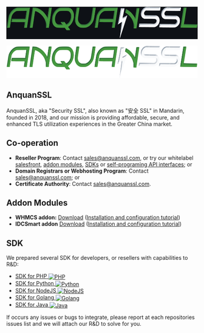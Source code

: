 [<p align="center"><img src="/profile/logo_dark.png" width="600" height="85"/></p>](https://www.anquanssl.com?__utm_from=github-org-profile#gh-dark-mode-only)
[<p align="center"><img src="/profile/logo_light.png" width="600" height="85"/></p>](https://www.anquanssl.com?__utm_from=github-org-profile#gh-light-mode-only)

## AnquanSSL

AnquanSSL, aka "Security SSL", also known as "安全 SSL" in Mandarin, founded in 2018, and our mission is providing affordable, secure, and enhanced TLS utilization experiences in the Greater China market.

## Co-operation

- **Reseller Program**: Contact [sales@anquanssl.com](mailto:sales@anquanssl.com?subject=Reseller%20application&body=Our%20website%20is%3A%20https%3A%2F%2F________________%20%0AMonthly%20volume%20_________certs.%3A%20%0ABrands%20of%20products%20demanded%3A______________%0A), or try our whitelabel [salesfront](https://www.anquanssl.com/dashboard/sales-front), [addon modules](#addon-modules), [SDKs](#sdk) or [self-programing API interfaces](https://www.anquanssl.com/dashboard/api-credentials); or
- **Domain Registrars or Webhosting Program**: Contact [sales@anquanssl.com](mailto:sales@anquanssl.com?subject=Domain%20registers%20application&body=Our%20website%20is%3A%20https%3A%2F%2F_____________%20%0AMonthly%20volume%20__________certs.%20%0ABrands%20of%20products%20demanded%3A%______________%0A); or
- **Certificate Authority**: Contact [sales@anquanssl.com](mailto:sales@anquanssl.com?subject=CA%20Co-operation&body=We%20are%20____________CA.%0AOur%20website%20is%3A%20https%3A%2F%2F_______________.%20%0AWe%20Offer%20__________________).

## Addon Modules

- **WHMCS addon:** [Download](https://www.anquanssl.com/downloads/module-addons/whmcs-ssl-modules.zip) ([Installation and configuration tutorial](https://www.anquanssl.com/downloads/module-addons/whmcs-ssl-modules-tutorial.pdf))
- **IDCSmart addon** [Download](https://www.anquanssl.com/downloads/module-addons/idcsmart-ssl-modules.zip) ([Installation and configuration tutorial](https://www.anquanssl.com/downloads/module-addons/idcsmart-ssl-modules-tutorial.pdf))

## SDK

We prepared several SDK for developers, or resellers with capabilities to R&D:

- [SDK for PHP <img alt="PHP" align="center" src="https://www.anquanssl.com/assets/logo/program-languages/php.svg" height="20">](https://github.com/anquanssl/php-sdk)
- [SDK for Python <img alt="Python" align="center" src="https://www.anquanssl.com/assets/logo/program-languages/python.svg" height="20">](https://github.com/anquanssl/python-sdk)
- [SDK for NodeJS <img alt="NodeJS" align="center" src="https://www.anquanssl.com/assets/logo/program-languages/nodejs.svg" height="20">](https://github.com/anquanssl/nodejs-sdk)
- [SDK for Golang <img alt="Golang" align="center" src="https://www.anquanssl.com/assets/logo/program-languages/golang.svg" height="14">](https://github.com/anquanssl/golang-sdk)
- [SDK for Java <img alt="Java" align="center" src="https://www.anquanssl.com/assets/logo/program-languages/java.svg" height="20">](https://github.com/anquanssl/java-sdk)

If occurs any issues or bugs to integrate, please report at each repositories issues list and we will attach our R&D to solve for you.
